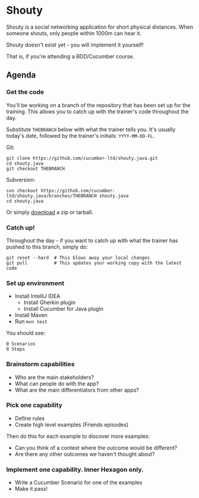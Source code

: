 # Shouty

Shouty is a social networking application for short physical distances.
When someone shouts, only people within 1000m can hear it.

Shouty doesn't exist yet - you will implement it yourself!

That is, if you're attending a BDD/Cucumber course.

## Agenda

### Get the code

You'll be working on a branch of the repository that has been set up for the
training. This allows you to catch up with the trainer's code throughout the day.

Substitute `THEBRANCH` below with what the trainer tells you.
It's usually today's date, followed by the trainer's initials: `YYYY-MM-DD-FL`.

Git:

    git clone https://github.com/cucumber-ltd/shouty.java.git
    cd shouty.java
    git checkout THEBRANCH

Subversion:

    svn checkout https://github.com/cucumber-ltd/shouty.java/branches/THEBRANCH shouty.java
    cd shouty.java

Or simply [download](https://github.com/cucumber-ltd/shouty.java/releases) a zip or tarball.

### Catch up!

Throughout the day - if you want to catch up with what the trainer has pushed to this
branch, simply do:

    git reset --hard  # This blows away your local changes
    git pull          # This updates your working copy with the latest code

### Set up environment

* Install IntelliJ IDEA
  * Install Gherkin plugin
  * Install Cucumber for Java plugin
* Install Maven
* Run `mvn test`

You should see:

    0 Scenarios
    0 Steps

### Brainstorm capabilities

* Who are the main stakeholders?
* What can people do with the app?
* What are the main differentiators from other apps?

### Pick one capability

* Define rules
* Create high level examples (Friends episodes)

Then do this for each example to discover more examples:

* Can you think of a context where the outcome would be different?
* Are there any other outcomes we haven't thought about?

### Implement one capability. Inner Hexagon only.

* Write a Cucumber Scenario for one of the examples
* Make it pass!
